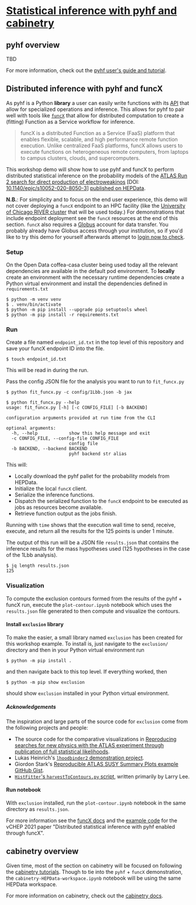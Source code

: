# [Statistical inference with pyhf and cabinetry][tutorial indico]

## pyhf overview

TBD

For more information, check out the [pyhf user's guide and tutorial][pyhf tutorial].

## Distributed inference with pyhf and funcX

As pyhf is a Python **library** a user can easily write functions with its [API][pyhf API docs] that allow for specialized operations and inference.
This allows for pyhf to pair well with tools like [`funcX`][funcX docs] that allow for distributed computation to create a (fitting) Function as a Service workflow for inference.

> funcX is a distributed Function as a Service (FaaS) platform that enables flexible, scalable, and high performance remote function execution. Unlike centralized FaaS platforms, funcX allows users to execute functions on heterogeneous remote computers, from laptops to campus clusters, clouds, and supercomputers.

This workshop demo will show how to use pyhf and funcX to perform distributed statistical inference on the probability models of the [ATLAS Run 2 search for direct production of electroweakinos][1Lbb INSPIRE] [DOI: [10.1140/epjc/s10052-020-8050-3](https://doi.org/10.1140/epjc/s10052-020-8050-3)] [published on HEPData][1Lbb HEPData].

**N.B.**:
For simplicity and to focus on the end user experience, this demo will not cover deploying a `funcX` endpoint to an HPC facility (like the [University of Chicago RIVER cluster][RIVER webpage] that will be used today.)
For demonstrations that include endpoint deployment see the `funcX` resources at the end of this section.
`funcX` also requires a [Globus](https://www.globus.org/) account for data transfer.
You probably already have Globus access through your institution, so if you'd like to try this demo for yourself afterwards attempt to [login now to check](https://app.globus.org/).

### Setup

On the Open Data coffea-casa cluster being used today all the relevant dependencies are available in the default pod environment.
To **locally** create an environment with the necessary runtime dependencies create a Python virtual environment and install the dependencies defined in `requirements.txt`

```console
$ python -m venv venv
$ . venv/bin/activate
$ python -m pip install --upgrade pip setuptools wheel
$ python -m pip install -r requirements.txt
```

### Run

Create a file named `endpoint_id.txt` in the top level of this repository and save your funcX endpoint ID into the file.

```console
$ touch endpoint_id.txt
```

This will be read in during the run.

Pass the config JSON file for the analysis you want to run to `fit_funcx.py`

```
$ python fit_funcx.py -c config/1Lbb.json -b jax
```

```console
$ python fit_funcx.py --help
usage: fit_funcx.py [-h] [-c CONFIG_FILE] [-b BACKEND]

configuration arguments provided at run time from the CLI

optional arguments:
  -h, --help            show this help message and exit
  -c CONFIG_FILE, --config-file CONFIG_FILE
                        config file
  -b BACKEND, --backend BACKEND
                        pyhf backend str alias
```

This will:
* Locally download the pyhf pallet for the probability models from HEPData.
* Initialize the local `funcX` client.
* Serialize the inference functions.
* Dispatch the serialized function to the `funcX` endpoint to be executed as jobs as resources become available.
* Retrieve function output as the jobs finish.

Running with `time` shows that the execution wall time to send, receive, execute, and return all the results for the 125 points is under 1 minute.

The output of this run will be a JSON file `results.json` that contains the inference results for the mass hypotheses used (125 hypotheses in the case of the 1Lbb analysis).

```console
$ jq length results.json
125
```

### Visualization

To compute the exclusion contours formed from the results of the pyhf + funcX run, execute the `plot-contour.ipynb` notebook which uses the `results.json` file generated to then compute and visualize the contours.

#### Install `exclusion` library

To make the easier, a small library named `exclusion` has been created for this workshop example.
To install is, just navigate to the `exclusion/` directory and then in your Python virtual environment run

```console
$ python -m pip install .
```

and then navigate back to this top level.
If everything worked, then

```console
$ python -m pip show exclusion
```

should show `exclusion` installed in your Python virtual environment.

##### Acknowledgements

The inspiration and large parts of the source code for `exclusion` come from the following projects and people:
* The source code for the comparative visualizations in [Reproducing searches for new physics with the ATLAS experiment through publication of full statistical likelihoods][ATL-PHYS-PUB-2019-029].
* Lukas Heinrich's [`lhoodbinder2` demonstration project](https://github.com/lukasheinrich/lhoodbinder2).
* Giordon Stark's [Reproducible ATLAS SUSY Summary Plots example GitHub Gist](https://gist.github.com/kratsg/4ff8cb2ded3b25552ff2f51cd6b854dc).
* [`HistFitter`'s `harvestToContours.py` script](https://github.com/histfitter/histfitter/blob/e85771cbd33b45d00b38326f116cffb3960f347d/scripts/harvestToContours.py), written primarily by Larry Lee.

#### Run notebook

With `exclusion` installed, run the `plot-contour.ipynb` notebook in the same directory as `results.json`.

For more information see the [funcX docs][funcx docs] and the [example code][pyhf funcx example code] for the vCHEP 2021 paper "Distributed statistical inference with pyhf enabled through funcX".

## cabinetry overview

Given time, most of the section on cabinetry will be focused on following the [cabinetry tutorials][cabinetry tutorial].
Though to tie into the `pyhf` + `funcX` demonstration, the `cabinetry-HEPData-workspace.ipynb` notebook will be using the same HEPData workspace.

For more information on cabinetry, check out the [cabinetry docs][cabinetry docs].

[tutorial indico]: https://indico.cern.ch/event/1126109/contributions/4780155/
[pyhf API docs]: https://pyhf.readthedocs.io/en/stable/api.html
[1Lbb INSPIRE]: https://inspirehep.net/literature/1755298
[1Lbb HEPData]: https://www.hepdata.net/record/ins1755298
[pyhf tutorial]: https://pyhf.github.io/pyhf-tutorial/
[funcx docs]: https://funcx.readthedocs.io/en/stable/
[ATL-PHYS-PUB-2019-029]: https://inspirehep.net/literature/1795223
[RIVER webpage]: http://river.cs.uchicago.edu/
[pyhf funcx example code]: https://github.com/matthewfeickert/distributed-inference-with-pyhf-and-funcX
[cabinetry tutorial]: https://github.com/cabinetry/cabinetry-tutorials
[cabinetry docs]: https://cabinetry.readthedocs.io/en/stable/
